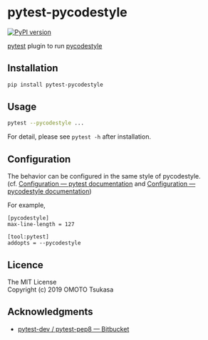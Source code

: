 # pytest-pycodestyle

[![PyPI version](https://badge.fury.io/py/pytest-pycodestyle.svg)](https://pypi.org/project/pytest-pycodestyle/)

[pytest](https://docs.pytest.org/en/latest/) plugin to run [pycodestyle](https://github.com/PyCQA/pycodestyle)

## Installation

```sh
pip install pytest-pycodestyle
```

## Usage

```sh
pytest --pycodestyle ...
```

For detail, please see `pytest -h` after installation.

## Configuration

The behavior can be configured in the same style of pycodestyle.  
(cf. [Configuration — pytest documentation](https://docs.pytest.org/en/latest/customize.html) and [Configuration — pycodestyle documentation](https://pycodestyle.readthedocs.io/en/latest/intro.html#configuration))

For example,

```
[pycodestyle]
max-line-length = 127

[tool:pytest]
addopts = --pycodestyle
```

## Licence

The MIT License  
Copyright (c) 2019 OMOTO Tsukasa

## Acknowledgments

- [pytest-dev / pytest-pep8 — Bitbucket](https://bitbucket.org/pytest-dev/pytest-pep8)
